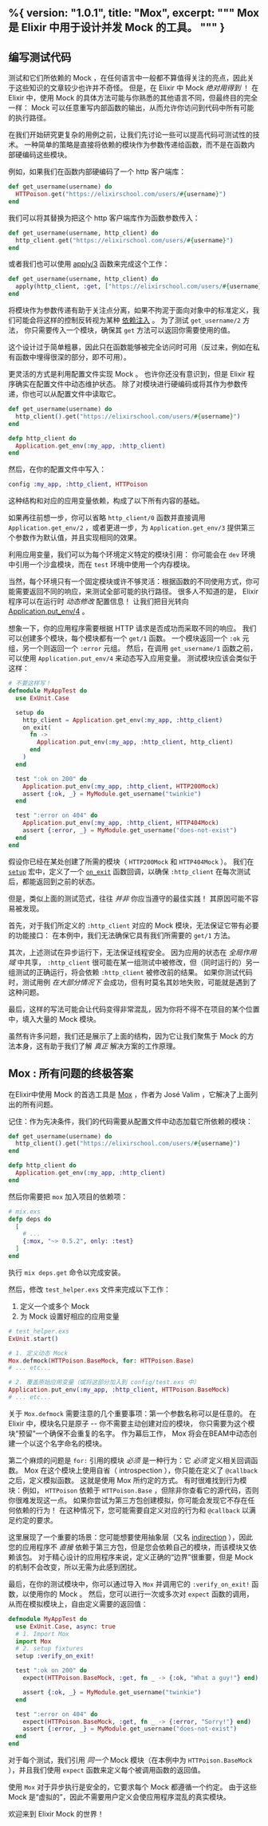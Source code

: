 %{
  version: "1.0.1",
  title: "Mox",
  excerpt: """
  Mox 是 Elixir 中用于设计并发 Mock 的工具。
  """
}
---

## 编写测试代码

测试和它们所依赖的 Mock ，在任何语言中一般都不算值得关注的亮点，因此关于这些知识的文章较少也许并不奇怪。
但是，在 Elixir 中 Mock  _绝对用得到_ ！
在 Elixir 中，使用 Mock 的具体方法可能与你熟悉的其他语言不同，但最终目的完全一样： Mock 可以任意重写内部函数的输出，从而允许你访问到代码中所有可能的执行路径。

在我们开始研究更复杂的用例之前，让我们先讨论一些可以提高代码可测试性的技术。
一种简单的策略是直接将依赖的模块作为参数传递给函数，而不是在函数内部硬编码这些模块。

例如，如果我们在函数内部硬编码了一个 http 客户端库：

```elixir
def get_username(username) do
  HTTPoison.get("https://elixirschool.com/users/#{username}")
end
```

我们可以将其替换为把这个 http 客户端库作为函数参数传入：

```elixir
def get_username(username, http_client) do
  http_client.get("https://elixirschool.com/users/#{username}")
end
```

或者我们也可以使用 [apply/3](https://hexdocs.pm/elixir/Kernel.html#apply/3) 函数来完成这个工作：

```elixir
def get_username(username, http_client) do
  apply(http_client, :get, ["https://elixirschool.com/users/#{username}"])
end
```

将模块作为参数传递有助于关注点分离，如果不拘泥于面向对象中的标准定义，我们可能会将这样的控制反转视为某种 [依赖注入](https://en.wikipedia.org/wiki/Dependency_injection) 。
为了测试 `get_username/2` 方法， 你只需要传入一个模块，确保其 `get` 方法可以返回你需要使用的值。

这个设计过于简单粗暴，因此只在函数能够被完全访问时可用（反过来，例如在私有函数中埋得很深的部分，即不可用）。

更灵活的方式是利用配置文件实现 Mock 。
也许你还没有意识到，但是 Elixir 程序确实在配置文件中动态维护状态。
除了对模块进行硬编码或将其作为参数传递，你也可以从配置文件中读取它。

```elixir
def get_username(username) do
  http_client().get("https://elixirschool.com/users/#{username}")
end

defp http_client do
  Application.get_env(:my_app, :http_client)
end
```

然后，在你的配置文件中写入：

```elixir
config :my_app, :http_client, HTTPoison
```

这种结构和对应的应用变量依赖，构成了以下所有内容的基础。

如果再往前想一步，你可以省略 `http_client/0` 函数并直接调用 `Application.get_env/2` ，或者更进一步，为 `Application.get_env/3` 提供第三个参数作为默认值，并且实现相同的效果。

利用应用变量，我们可以为每个环境定义特定的模块引用： 你可能会在 `dev` 环境中引用一个沙盒模块，而在 `test` 环境中使用一个内存模块。

当然，每个环境只有一个固定模块或许不够灵活：根据函数的不同使用方式，你可能需要返回不同的响应，来测试全部可能的执行路径。
很多人不知道的是， Elixir 程序可以在运行时 _动态修改_ 配置信息！
让我们把目光转向 [Application.put_env/4](https://hexdocs.pm/elixir/Application.html#put_env/4) 。

想象一下，你的应用程序需要根据 HTTP 请求是否成功而采取不同的响应。
我们可以创建多个模块，每个模块都有一个 `get/1` 函数。
一个模块返回一个 `:ok` 元组，另一个则返回一个 `:error` 元组。
然后，在调用 `get_username/1` 函数之前，可以使用 `Application.put_env/4` 来动态写入应用变量。
测试模块应该会类似于这样：

```elixir
# 不要这样写！
defmodule MyAppTest do
  use ExUnit.Case

  setup do
    http_client = Application.get_env(:my_app, :http_client)
    on_exit(
      fn ->
        Application.put_env(:my_app, :http_client, http_client)
      end
    )
  end

  test ":ok on 200" do
    Application.put_env(:my_app, :http_client, HTTP200Mock)
    assert {:ok, _} = MyModule.get_username("twinkie")
  end

  test ":error on 404" do
    Application.put_env(:my_app, :http_client, HTTP404Mock)
    assert {:error, _} = MyModule.get_username("does-not-exist")
  end
end
```

假设你已经在某处创建了所需的模块（ `HTTP200Mock` 和 `HTTP404Mock` ）。
我们在 [`setup`](https://hexdocs.pm/ex_unit/master/ExUnit.Callbacks.html#setup/1) 宏中，定义了一个 [`on_exit`](https://hexdocs.pm/ex_unit/master/ExUnit.Callbacks.html#on_exit/2) 函数回调，以确保 `:http_client` 在每次测试后，都能返回到之前的状态。

但是，类似上面的测试范式，往往 _并非_ 你应当遵守的最佳实践！
其原因可能不容易被发现。

首先，对于我们所定义的 `:http_client` 对应的 Mock 模块，无法保证它带有必要的功能接口： 在本例中，我们无法确保它具有我们所需要的 `get/1` 方法。

其次，上述测试在异步运行下，无法保证线程安全。
因为应用的状态在 _全局作用域_ 中共享， `:http_client` 很可能在某一组测试中被修改，但（同时运行的）另一组测试的正确运行，将会依赖 `:http_client` 被修改前的结果。
如果你测试代码时，测试用例 _在大部分情况下_ 会成功，但有时莫名其妙地失败，可能就是遇到了这种问题。

最后，这样的写法可能会让代码变得非常混乱，因为你将不得不在项目的某个位置中，填入大量的 Mock 模块。

虽然有许多问题，我们还是展示了上面的结构，因为它让我们聚焦于 Mock 的方法本身，这有助于我们了解 _真正_ 解决方案的工作原理。

## Mox : 所有问题的终极答案

在Elixir中使用 Mock 的首选工具是 [Mox](https://hexdocs.pm/mox/Mox.html) ，作者为 José Valim ，它解决了上面列出的所有问题。

记住：作为先决条件，我们的代码需要从配置文件中动态加载它所依赖的模块：

```elixir
def get_username(username) do
  http_client().get("https://elixirschool.com/users/#{username}")
end

defp http_client do
  Application.get_env(:my_app, :http_client)
end
```

然后你需要把 `mox` 加入项目的依赖项：

```elixir
# mix.exs
defp deps do
  [
    # ...
    {:mox, "~> 0.5.2", only: :test}
  ]
end
```

执行 `mix deps.get` 命令以完成安装。

然后，修改 `test_helper.exs` 文件来完成以下工作：

1. 定义一个或多个 Mock
2. 为 Mock 设置好相应的应用变量

```elixir
# test_helper.exs
ExUnit.start()

# 1. 定义动态 Mock 
Mox.defmock(HTTPoison.BaseMock, for: HTTPoison.Base)
# ... etc...

# 2. 覆盖原始应用变量（或将这部分加入到 config/test.exs 中）
Application.put_env(:my_app, :http_client, HTTPoison.BaseMock)
# ... etc...
```

关于 `Mox.defmock` 需要注意的几个重要事项：第一个参数名称可以是任意的。
在 Elixir 中，模块名只是原子 -- 你不需要主动创建对应的模块， 你只需要为这个模块“预留”一个确保不会重复的名字。
作为幕后工作， Mox 将会在BEAM中动态创建一个以这个名字命名的模块。

第二个麻烦的问题是 `for:` 引用的模块 _必须_ 是一种行为：它 _必须_ 定义相关回调函数。
Mox 在这个模块上使用自省（ introspection ），你只能在定义了 `@callback` 之后，定义模拟函数。
这就是使用 Mox 所约定的方式。
有时很难找到行为模块：例如， `HTTPoison` 依赖于 `HTTPoison.Base` ，但除非你查看它的源代码，否则你很难发现这一点。
如果你尝试为第三方包创建模拟，你可能会发现它不存在任何依赖的行为！
在这种情况下，您可能需要自定义对应的行为和 `@callback` 以满足约定的要求。

这里展现了一个重要的场景：您可能想要使用抽象层（又名 [indirection](https://en.wikipedia.org/wiki/Indirection) ），因此您的应用程序不 _直接_ 依赖于第三方包，但是您会依赖自己的模块，而该模块又依赖该包。
对于精心设计的应用程序来说，定义正确的“边界”很重要，但是 Mock 的机制不会改变，所以无需为此感到困扰。

最后，在你的测试模块中，你可以通过导入 `Mox` 并调用它的 `:verify_on_exit!` 函数，以使用你的 Mock 。
然后，您可以进行一次或多次对 `expect` 函数的调用，从而在模拟模块上，自由定义需要的返回值：

```elixir
defmodule MyAppTest do
  use ExUnit.Case, async: true
  # 1. Import Mox
  import Mox
  # 2. setup fixtures
  setup :verify_on_exit!

  test ":ok on 200" do
    expect(HTTPoison.BaseMock, :get, fn _ -> {:ok, "What a guy!"} end)

    assert {:ok, _} = MyModule.get_username("twinkie")
  end

  test ":error on 404" do
    expect(HTTPoison.BaseMock, :get, fn _ -> {:error, "Sorry!"} end)
    assert {:error, _} = MyModule.get_username("does-not-exist")
  end
end
```

对于每个测试，我们引用 _同一个_ Mock 模块（在本例中为 `HTTPoison.BaseMock` ），并且我们使用 `expect` 函数来定义每个被调用函数的返回值。

使用 `Mox` 对于异步执行是安全的，它要求每个 Mock 都遵循一个约定。
由于这些 Mock 是“虚拟的”，因此不需要用户定义会使应用程序混乱的真实模块。

欢迎来到 Elixir Mock 的世界！
